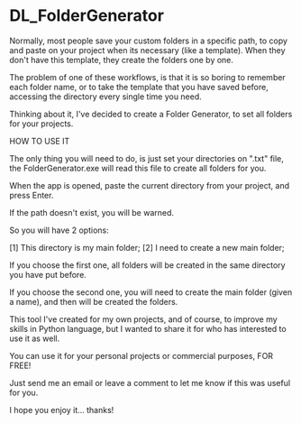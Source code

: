 # DL_FolderGenerator

Normally, most people save your custom folders in a specific path, to copy and paste on your project when its necessary (like a template). When they don't have this template, they create the folders one by one.

The problem of one of these workflows, is that it is so boring to remember each folder name, or to take the template that you have saved before, accessing the directory every single time you need.

Thinking about it, I've decided to create a Folder Generator, to set all folders for your projects.

HOW TO USE IT

The only thing you will need to do, is just set your directories on ".txt" file, the FolderGenerator.exe will read this file to create all folders for you.

When the app is opened, paste the current directory from your project, and press Enter.

If the path doesn't exist, you will be warned.

So you will have 2 options:

[1] This directory is my main folder;
[2] I need to create a new main folder;

If you choose the first one, all folders will be created in the same directory you have put before.

If you choose the second one, you will need to create the main folder (given a name), and then will be created the folders.

This tool I've created for my own projects, and of course, to improve my skills in Python language, but I wanted to share it for who has interested to use it as well.

You can use it for your personal projects or commercial purposes, FOR FREE!

Just send me an email or leave a comment to let me know if this was useful for you.

I hope you enjoy it... thanks!